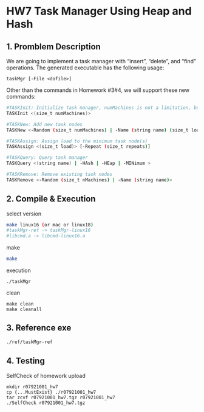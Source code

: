 # HW7 Task Manager Using Heap and Hash

## 1. Promblem Description
We are going to implement a task manager with “insert”, “delete”, and “find” operations. The generated executable has the following usage:
```
taskMgr [-File <dofile>]
```
Other than the commands in Homework #3#4, we will support these new commands:
```sh
#TASKInit: Initialize task manager, numMachines is not a limitation, but a pre-assigned memory
TASKInit <(size_t numMachines)>

#TASKNew: Add new task nodes
TASKNew <-Random (size_t numMachines) | -Name (string name) (size_t load)>

#TASKAssign: Assign load to the minimum task node(s)
TASKAssign <(size_t load)> [-Repeat (size_t repeats)]

#TASKQuery: Query task manager
TASKQuery <(string name) | -HAsh | -HEap | -MINimum >

#TASKRemove: Remove existing task nodes
TASKRemove <-Random (size_t nMachines) | -Name (string name)>
```

## 2. Compile & Execution

select version
```sh
make linux16 (or mac or linux18)
#taskMgr-ref -> taskMgr-linux16
#libcmd.a -> libcmd-linux16.a
```
make 
```sh
make
```
execution
```
./taskMgr
```
clean
```
make clean
make cleanall
```

## 3. Reference exe
```sh
./ref/taskMgr-ref
```

## 4. Testing
SelfCheck of homework upload
```
mkdir r07921001_hw7
cp {...MustExist} ./r07921001_hw7
tar zcvf r07921001_hw7.tgz r07921001_hw7
./SelfCheck r07921001_hw7.tgz
```
